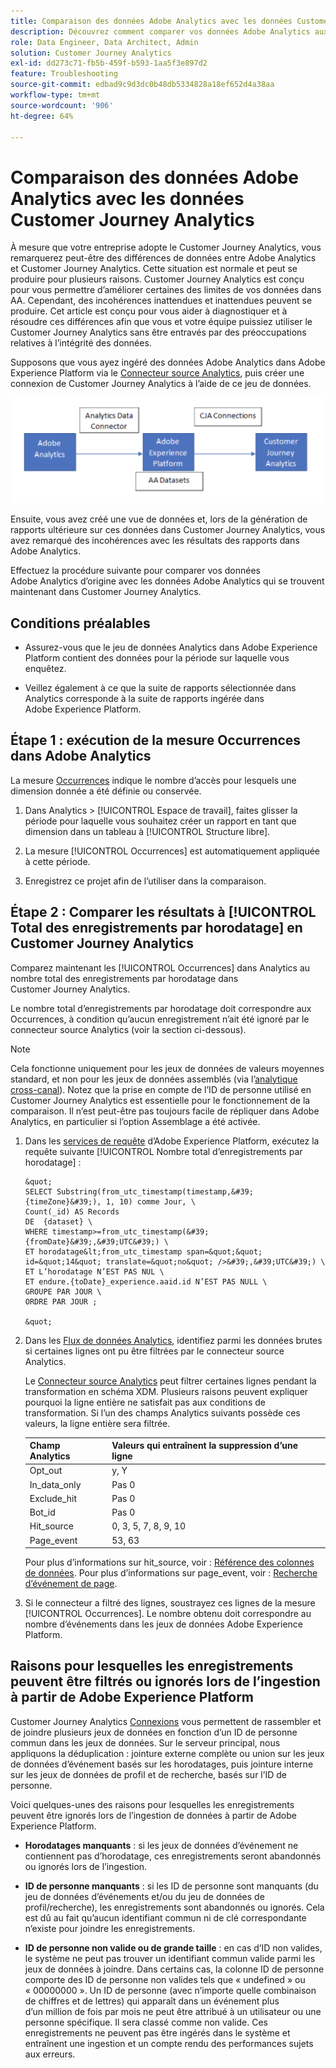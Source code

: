 ```yaml
---
title: Comparaison des données Adobe Analytics avec les données Customer Journey Analytics
description: Découvrez comment comparer vos données Adobe Analytics aux données dans Customer Journey Analytics
role: Data Engineer, Data Architect, Admin
solution: Customer Journey Analytics
exl-id: dd273c71-fb5b-459f-b593-1aa5f3e897d2
feature: Troubleshooting
source-git-commit: edbad9c9d3dc0b48db5334828a18ef652d4a38aa
workflow-type: tm+mt
source-wordcount: '906'
ht-degree: 64%

---
```


# Comparaison des données Adobe Analytics avec les données Customer Journey Analytics

À mesure que votre entreprise adopte le Customer Journey Analytics, vous remarquerez peut-être des différences de données entre Adobe Analytics et Customer Journey Analytics. Cette situation est normale et peut se produire pour plusieurs raisons. Customer Journey Analytics est conçu pour vous permettre d’améliorer certaines des limites de vos données dans AA. Cependant, des incohérences inattendues et inattendues peuvent se produire. Cet article est conçu pour vous aider à diagnostiquer et à résoudre ces différences afin que vous et votre équipe puissiez utiliser le Customer Journey Analytics sans être entravés par des préoccupations relatives à l’intégrité des données.

Supposons que vous ayez ingéré des données Adobe Analytics dans Adobe Experience Platform via le [Connecteur source Analytics](https://experienceleague.adobe.com/docs/experience-platform/sources/ui-tutorials/create/adobe-applications/analytics.html?lang=fr), puis créer une connexion de Customer Journey Analytics à l’aide de ce jeu de données.

![flux de données](assets/compare.png)

Ensuite, vous avez créé une vue de données et, lors de la génération de rapports ultérieure sur ces données dans Customer Journey Analytics, vous avez remarqué des incohérences avec les résultats des rapports dans Adobe Analytics.

Effectuez la procédure suivante pour comparer vos données Adobe Analytics d’origine avec les données Adobe Analytics qui se trouvent maintenant dans Customer Journey Analytics.

## Conditions préalables

* Assurez-vous que le jeu de données Analytics dans Adobe Experience Platform contient des données pour la période sur laquelle vous enquêtez.

* Veillez également à ce que la suite de rapports sélectionnée dans Analytics corresponde à la suite de rapports ingérée dans Adobe Experience Platform.

## Étape 1 : exécution de la mesure Occurrences dans Adobe Analytics

La mesure [Occurrences](https://experienceleague.adobe.com/docs/analytics/components/metrics/occurrences.html?lang=fr) indique le nombre d’accès pour lesquels une dimension donnée a été définie ou conservée.

1. Dans Analytics > [!UICONTROL Espace de travail], faites glisser la période pour laquelle vous souhaitez créer un rapport en tant que dimension dans un tableau à [!UICONTROL Structure libre].

1. La mesure [!UICONTROL Occurrences] est automatiquement appliquée à cette période.

1. Enregistrez ce projet afin de l’utiliser dans la comparaison.

## Étape 2 : Comparer les résultats à [!UICONTROL Total des enregistrements par horodatage] en Customer Journey Analytics

Comparez maintenant les [!UICONTROL Occurrences] dans Analytics au nombre total des enregistrements par horodatage dans Customer Journey Analytics.

Le nombre total d’enregistrements par horodatage doit correspondre aux Occurrences, à condition qu’aucun enregistrement n’ait été ignoré par le connecteur source Analytics (voir la section ci-dessous).

>[!NOTE]
>
>Cela fonctionne uniquement pour les jeux de données de valeurs moyennes standard, et non pour les jeux de données assemblés (via lʼ[analytique cross-canal](/help/cca/overview.md)). Notez que la prise en compte de l’ID de personne utilisé en Customer Journey Analytics est essentielle pour le fonctionnement de la comparaison. Il n’est peut-être pas toujours facile de répliquer dans Adobe Analytics, en particulier si l’option Assemblage a été activée.

1. Dans les [services de requête](https://experienceleague.adobe.com/docs/experience-platform/query/best-practices/adobe-analytics.html?lang=fr) dʼAdobe Experience Platform, exécutez la requête suivante [!UICONTROL Nombre total d’enregistrements par horodatage] :

       &quot;
       SELECT Substring(from_utc_timestamp(timestamp,&#39;{timeZone}&#39;), 1, 10) comme Jour, \
       Count(_id) AS Records
       DE  {dataset} \
       WHERE timestamp>=from_utc_timestamp(&#39;{fromDate}&#39;,&#39;UTC&#39;) \
       ET horodatage&lt;from_utc_timestamp span=&quot;&quot; id=&quot;14&quot; translate=&quot;no&quot; />&#39;,&#39;UTC&#39;) \
       ET L’horodatage N’EST PAS NUL \
       ET endure.{toDate}_experience.aaid.id N’EST PAS NULL \
       GROUPE PAR JOUR \
       ORDRE PAR JOUR ;
       
       &quot;
   
1. Dans les [Flux de données Analytics](https://experienceleague.adobe.com/docs/analytics/export/analytics-data-feed/data-feed-contents/datafeeds-reference.html?lang=fr), identifiez parmi les données brutes si certaines lignes ont pu être filtrées par le connecteur source Analytics.

   Le [Connecteur source Analytics](https://experienceleague.adobe.com/docs/experience-platform/sources/ui-tutorials/create/adobe-applications/analytics.html?lang=fr) peut filtrer certaines lignes pendant la transformation en schéma XDM. Plusieurs raisons peuvent expliquer pourquoi la ligne entière ne satisfait pas aux conditions de transformation. Si l’un des champs Analytics suivants possède ces valeurs, la ligne entière sera filtrée.

   | Champ Analytics | Valeurs qui entraînent la suppression d’une ligne |
   | --- | --- |
   | Opt_out | y, Y |
   | In_data_only | Pas 0 |
   | Exclude_hit | Pas 0 |
   | Bot_id | Pas 0 |
   | Hit_source | 0, 3, 5, 7, 8, 9, 10 |
   | Page_event | 53, 63 |

   Pour plus d’informations sur hit\_source, voir : [Référence des colonnes de données](https://experienceleague.adobe.com/docs/analytics/export/analytics-data-feed/data-feed-contents/datafeeds-reference.html?lang=fr). Pour plus d’informations sur page\_event, voir : [Recherche d’événement de page](https://experienceleague.adobe.com/docs/analytics/export/analytics-data-feed/data-feed-contents/datafeeds-page-event.html?lang=fr).

1. Si le connecteur a filtré des lignes, soustrayez ces lignes de la mesure [!UICONTROL Occurrences]. Le nombre obtenu doit correspondre au nombre d’événements dans les jeux de données Adobe Experience Platform.

## Raisons pour lesquelles les enregistrements peuvent être filtrés ou ignorés lors de l’ingestion à partir de Adobe Experience Platform

Customer Journey Analytics [Connexions](/help/connections/create-connection.md) vous permettent de rassembler et de joindre plusieurs jeux de données en fonction d’un ID de personne commun dans les jeux de données. Sur le serveur principal, nous appliquons la déduplication : jointure externe complète ou union sur les jeux de données d’événement basés sur les horodatages, puis jointure interne sur les jeux de données de profil et de recherche, basés sur l’ID de personne.

Voici quelques-unes des raisons pour lesquelles les enregistrements peuvent être ignorés lors de l’ingestion de données à partir de Adobe Experience Platform.

* **Horodatages manquants** : si les jeux de données d’événement ne contiennent pas d’horodatage, ces enregistrements seront abandonnés ou ignorés lors de l’ingestion.

* **ID de personne manquants** : si les ID de personne sont manquants (du jeu de données d’événements et/ou du jeu de données de profil/recherche), les enregistrements sont abandonnés ou ignorés. Cela est dû au fait qu’aucun identifiant commun ni de clé correspondante nʼexiste pour joindre les enregistrements.

* **ID de personne non valide ou de grande taille** : en cas dʼID non valides, le système ne peut pas trouver un identifiant commun valide parmi les jeux de données à joindre. Dans certains cas, la colonne ID de personne comporte des ID de personne non valides tels que « undefined » ou « 00000000 ». Un ID de personne (avec nʼimporte quelle combinaison de chiffres et de lettres) qui apparaît dans un événement plus dʼun million de fois par mois ne peut être attribué à un utilisateur ou une personne spécifique. Il sera classé comme non valide. Ces enregistrements ne peuvent pas être ingérés dans le système et entraînent une ingestion et un compte rendu des performances sujets aux erreurs.

